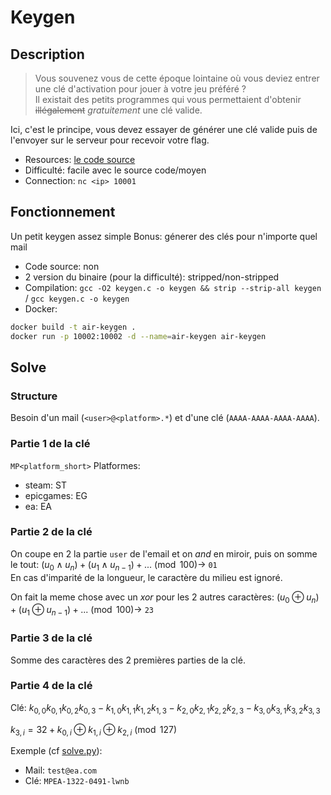 # Keygen

## Description

> Vous souvenez vous de cette époque lointaine où vous deviez entrer une clé d'activation pour jouer à votre jeu préféré ?<br>
> Il existait des petits programmes qui vous permettaient d'obtenir ~~illégalement~~ *gratuitement* une clé valide.

Ici, c'est le principe, vous devez essayer de générer une clé valide puis de l'envoyer sur le serveur pour recevoir votre flag.

- Resources: [le code source](src/keygen.c)
- Difficulté: facile avec le source code/moyen
- Connection: `nc <ip> 10001`

## Fonctionnement

Un petit keygen assez simple
Bonus: génerer des clés pour n'importe quel mail

- Code source: non
- 2 version du binaire (pour la difficulté): stripped/non-stripped
- Compilation: `gcc -O2 keygen.c -o keygen && strip --strip-all keygen` / `gcc keygen.c -o keygen`
- Docker: 
```bash
docker build -t air-keygen .
docker run -p 10002:10002 -d --name=air-keygen air-keygen
```

## Solve

### Structure
Besoin d'un mail (`<user>@<platform>.*`) et d'une clé (`AAAA-AAAA-AAAA-AAAA`).

### Partie 1 de la clé

`MP<platform_short>`
Platformes:
- steam: ST
- epicgames: EG
- ea: EA

### Partie 2 de la clé

On coupe en 2 la partie `user` de l'email et on *and* en miroir, puis on somme le tout:
$(u_0 \land u_n) + (u_1 \land u_{n-1}) + ... \pmod{100} \rightarrow$ `01`<br>
En cas d'imparité de la longueur, le caractère du milieu est ignoré.

On fait la meme chose avec un *xor* pour les 2 autres caractères:
$(u_0 \oplus u_n) + (u_1 \oplus u_{n-1}) + ... \pmod{100} \rightarrow$ `23`

### Partie 3 de la clé

Somme des caractères des 2 premières parties de la clé.

### Partie 4 de la clé

Clé: $k_{0,0}k_{0,1}k_{0,2}k_{0,3}-k_{1,0}k_{1,1}k_{1,2}k_{1,3}-k_{2,0}k_{2,1}k_{2,2}k_{2,3}-k_{3,0}k_{3,1}k_{3,2}k_{3,3}$

$k_{3,i} = 32 + k_{0,i} \oplus k_{1,i} \oplus k_{2,i} \pmod{127}$ 

Exemple (cf [solve.py](solution/solve.py)): 
- Mail: `test@ea.com`
- Clé: `MPEA-1322-0491-lwnb`